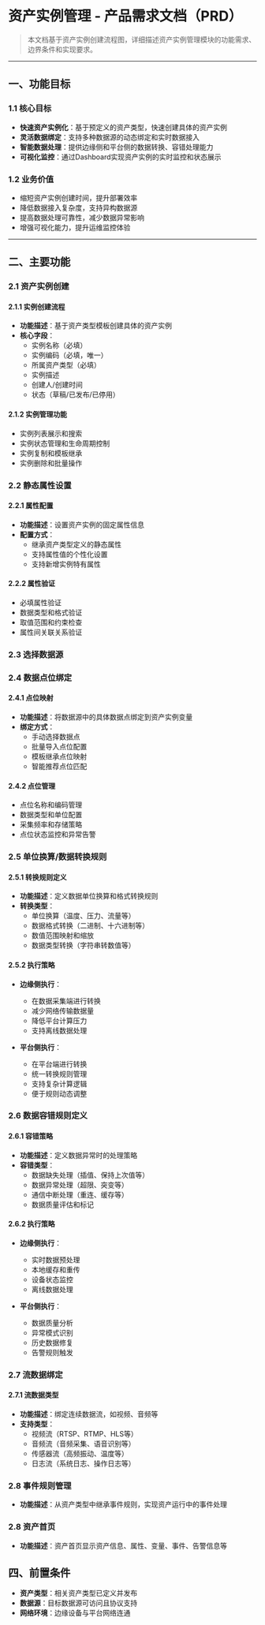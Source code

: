 # 资产实例管理 - 产品需求文档（PRD）

> 本文档基于资产实例创建流程图，详细描述资产实例管理模块的功能需求、边界条件和实现要求。

---

## 一、功能目标

### 1.1 核心目标
- **快速资产实例化**：基于预定义的资产类型，快速创建具体的资产实例
- **灵活数据绑定**：支持多种数据源的动态绑定和实时数据接入
- **智能数据处理**：提供边缘侧和平台侧的数据转换、容错处理能力
- **可视化监控**：通过Dashboard实现资产实例的实时监控和状态展示

### 1.2 业务价值
- 缩短资产实例创建时间，提升部署效率
- 降低数据接入复杂度，支持异构数据源
- 提高数据处理可靠性，减少数据异常影响
- 增强可视化能力，提升运维监控体验

---

## 二、主要功能

### 2.1 资产实例创建

#### 2.1.1 实例创建流程
- **功能描述**：基于资产类型模板创建具体的资产实例
- **核心字段**：
  - 实例名称（必填）
  - 实例编码（必填，唯一）
  - 所属资产类型（必填）
  - 实例描述
  - 创建人/创建时间
  - 状态（草稿/已发布/已停用）

#### 2.1.2 实例管理功能
- 实例列表展示和搜索
- 实例状态管理和生命周期控制
- 实例复制和模板继承
- 实例删除和批量操作

### 2.2 静态属性设置

#### 2.2.1 属性配置
- **功能描述**：设置资产实例的固定属性信息
- **配置方式**：
  - 继承资产类型定义的静态属性
  - 支持属性值的个性化设置
  - 支持新增实例特有属性

#### 2.2.2 属性验证
- 必填属性验证
- 数据类型和格式验证
- 取值范围和约束检查
- 属性间关联关系验证

### 2.3 选择数据源

### 2.4 数据点位绑定

#### 2.4.1 点位映射
- **功能描述**：将数据源中的具体数据点绑定到资产实例变量
- **绑定方式**：
  - 手动选择数据点
  - 批量导入点位配置
  - 模板继承点位映射
  - 智能推荐点位匹配

#### 2.4.2 点位管理
- 点位名称和编码管理
- 数据类型和单位配置
- 采集频率和存储策略
- 点位状态监控和异常告警

### 2.5 单位换算/数据转换规则

#### 2.5.1 转换规则定义
- **功能描述**：定义数据单位换算和格式转换规则
- **转换类型**：
  - 单位换算（温度、压力、流量等）
  - 数据格式转换（二进制、十六进制等）
  - 数值范围映射和缩放
  - 数据类型转换（字符串转数值等）

#### 2.5.2 执行策略
- **边缘侧执行**：
  - 在数据采集端进行转换
  - 减少网络传输数据量
  - 降低平台计算压力
  - 支持离线数据处理

- **平台侧执行**：
  - 在平台端进行转换
  - 统一转换规则管理
  - 支持复杂计算逻辑
  - 便于规则动态调整

### 2.6 数据容错规则定义

#### 2.6.1 容错策略
- **功能描述**：定义数据异常时的处理策略
- **容错类型**：
  - 数据缺失处理（插值、保持上次值等）
  - 数据异常处理（超限、突变等）
  - 通信中断处理（重连、缓存等）
  - 数据质量评估和标记

#### 2.6.2 执行策略
- **边缘侧执行**：
  - 实时数据预处理
  - 本地缓存和重传
  - 设备状态监控
  - 离线数据处理

- **平台侧执行**：
  - 数据质量分析
  - 异常模式识别
  - 历史数据修复
  - 告警规则触发

### 2.7 流数据绑定

#### 2.7.1 流数据类型
- **功能描述**：绑定连续数据流，如视频、音频等
- **支持类型**：
  - 视频流（RTSP、RTMP、HLS等）
  - 音频流（音频采集、语音识别等）
  - 传感器流（高频振动、温度等）
  - 日志流（系统日志、操作日志等）

### 2.8 事件规则管理
- **功能描述**：从资产类型中继承事件规则，实现资产运行中的事件处理

### 2.8 资产首页
- **功能描述**：资产首页显示资产信息、属性、变量、事件、告警信息等
  

## 四、前置条件

- **资产类型**：相关资产类型已定义并发布
- **数据源**：目标数据源可访问且协议支持
- **网络环境**：边缘设备与平台网络连通

